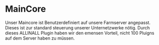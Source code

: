 # MainCore

Unser Maincore ist Benutzerdefiniert auf unsere Farmserver angepasst. Dieses ist zur standard steuerung unserer Unternetzwerke nötig.
Durch dieses ALLINALL Plugin haben wir den emensen Vorteil, nicht 100 Pluigns auf dem Server haben zu müssen.


